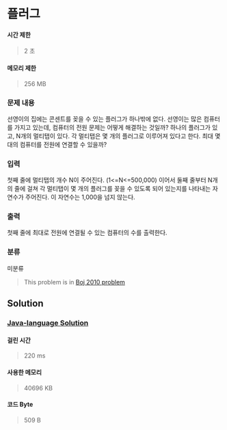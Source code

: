 # 플러그
#### 시간 제한
> 2 초
#### 메모리 제한
> 256 MB
### 문제 내용

선영이의 집에는 콘센트를 꽂을 수 있는 플러그가 하나밖에 없다. 선영이는 많은 컴퓨터를 가지고 있는데, 컴퓨터의 전원 문제는 어떻게 해결하는 것일까?
하나의 플러그가 있고, N개의 멀티탭이 있다. 각 멀티탭은 몇 개의 플러그로 이루어져 있다고 한다. 최대 몇 대의 컴퓨터를 전원에 연결할 수 있을까?

### 입력

첫째 줄에 멀티탭의 개수 N이 주어진다. (1<=N<=500,000) 이어서 둘째 줄부터 N개의 줄에 걸쳐 각 멀티탭이 몇 개의 플러그를 꽂을 수 있도록 되어 있는지를 나타내는 자연수가 주어진다. 이 자연수는 1,000을 넘지 않는다.

### 출력

첫째 줄에 최대로 전원에 연결될 수 있는 컴퓨터의 수를 출력한다.

### 분류
미분류
> This problem is in [Boj 2010 problem](https://www.acmicpc.net/problem/2010)

## Solution
### [Java-language Solution](./main.java)
#### 걸린 시간
> 220 ms
#### 사용한 메모리
> 40696 KB
#### 코드 Byte
> 509 B

